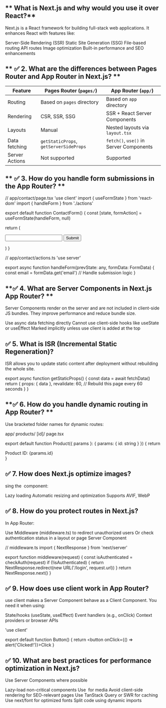 ## ** What is Next.js and why would you use it over React?**
Next.js is a React framework for building full-stack web applications. It enhances React with features like:

Server-Side Rendering (SSR)
Static Site Generation (SSG)
File-based routing
API routes
Image optimization
Built-in performance and SEO enhancements

## ** ✅ 2. What are the differences between Pages Router and App Router in Next.js? **
| Feature        | Pages Router (`pages/`)                | App Router (`app/`)                     |
| -------------- | -------------------------------------- | --------------------------------------- |
| Routing        | Based on `pages` directory             | Based on `app` directory                |
| Rendering      | CSR, SSR, SSG                          | SSR + React Server Components           |
| Layouts        | Manual                                 | Nested layouts via `layout.tsx`         |
| Data fetching  | `getStaticProps`, `getServerSideProps` | `fetch()`, `use()` in Server Components |
| Server Actions | Not supported                          | Supported                               |

## ** ✅ 3. How do you handle form submissions in the App Router? **

// app/contact/page.tsx
'use client'
import { useFormState } from 'react-dom'
import { handleForm } from './actions'

export default function ContactForm() {
  const [state, formAction] = useFormState(handleForm, null)

  return (
    <form action={formAction}>
      <input name="email" type="email" required />
      <button type="submit">Submit</button>
    </form>
  )
}

// app/contact/actions.ts
'use server'

export async function handleForm(prevState: any, formData: FormData) {
  const email = formData.get('email')
  // Handle submission logic
}


## **✅ 4. What are Server Components in Next.js App Router? **

Server Components render on the server and are not included in client-side JS bundles. They improve performance and reduce bundle size.

Use async data fetching directly
Cannot use client-side hooks like useState or useEffect
Marked implicitly unless use client is added at the top

## **✅ 5. What is ISR (Incremental Static Regeneration)?**
ISR allows you to update static content after deployment without rebuilding the whole site.

export async function getStaticProps() {
  const data = await fetchData()
  return {
    props: { data },
    revalidate: 60, // Rebuild this page every 60 seconds
  }
}

## **✅ 6. How do you handle dynamic routing in App Router? **
Use bracketed folder names for dynamic routes:

app/
  products/
    [id]/
      page.tsx

export default function Product({ params }: { params: { id: string } }) {
  return <div>Product ID: {params.id}</div>
}

## **✅ 7. How does Next.js optimize images?**
sing the <Image /> component:

Lazy loading
Automatic resizing and optimization
Supports AVIF, WebP

## **✅ 8. How do you protect routes in Next.js?**
In App Router:

Use Middleware (middleware.ts) to redirect unauthorized users
Or check authentication status in a layout or page Server Component

// middleware.ts
import { NextResponse } from 'next/server'

export function middleware(request) {
  const isAuthenticated = checkAuth(request)
  if (!isAuthenticated) {
    return NextResponse.redirect(new URL('/login', request.url))
  }
  return NextResponse.next()
}


## **✅ 9. How does use client work in App Router?**
use client makes a Server Component behave as a Client Component. You need it when using:

State/hooks (useState, useEffect)
Event handlers (e.g., onClick)
Context providers or browser APIs

'use client'

export default function Button() {
  return <button onClick={() => alert('Clicked!')}>Click</button>
}

## **✅ 10. What are best practices for performance optimization in Next.js?**
Use Server Components where possible

Lazy-load non-critical components
Use <Image> for media
Avoid client-side rendering for SEO-relevant pages
Use TanStack Query or SWR for caching
Use next/font for optimized fonts
Split code using dynamic imports
